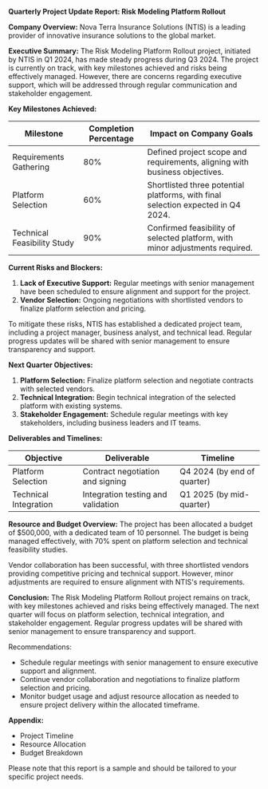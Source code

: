 **Quarterly Project Update Report: Risk Modeling Platform Rollout**

**Company Overview:** Nova Terra Insurance Solutions (NTIS) is a leading provider of innovative insurance solutions to the global market.

**Executive Summary:**
The Risk Modeling Platform Rollout project, initiated by NTIS in Q1 2024, has made steady progress during Q3 2024. The project is currently on track, with key milestones achieved and risks being effectively managed. However, there are concerns regarding executive support, which will be addressed through regular communication and stakeholder engagement.

**Key Milestones Achieved:**

| Milestone | Completion Percentage | Impact on Company Goals |
| --- | --- | --- |
| Requirements Gathering | 80% | Defined project scope and requirements, aligning with business objectives. |
| Platform Selection | 60% | Shortlisted three potential platforms, with final selection expected in Q4 2024. |
| Technical Feasibility Study | 90% | Confirmed feasibility of selected platform, with minor adjustments required. |

**Current Risks and Blockers:**

1. **Lack of Executive Support:** Regular meetings with senior management have been scheduled to ensure alignment and support for the project.
2. **Vendor Selection:** Ongoing negotiations with shortlisted vendors to finalize platform selection and pricing.

To mitigate these risks, NTIS has established a dedicated project team, including a project manager, business analyst, and technical lead. Regular progress updates will be shared with senior management to ensure transparency and support.

**Next Quarter Objectives:**

1. **Platform Selection:** Finalize platform selection and negotiate contracts with selected vendors.
2. **Technical Integration:** Begin technical integration of the selected platform with existing systems.
3. **Stakeholder Engagement:** Schedule regular meetings with key stakeholders, including business leaders and IT teams.

**Deliverables and Timelines:**

| Objective | Deliverable | Timeline |
| --- | --- | --- |
| Platform Selection | Contract negotiation and signing | Q4 2024 (by end of quarter) |
| Technical Integration | Integration testing and validation | Q1 2025 (by mid-quarter) |

**Resource and Budget Overview:**
The project has been allocated a budget of $500,000, with a dedicated team of 10 personnel. The budget is being managed effectively, with 70% spent on platform selection and technical feasibility studies.

Vendor collaboration has been successful, with three shortlisted vendors providing competitive pricing and technical support. However, minor adjustments are required to ensure alignment with NTIS's requirements.

**Conclusion:**
The Risk Modeling Platform Rollout project remains on track, with key milestones achieved and risks being effectively managed. The next quarter will focus on platform selection, technical integration, and stakeholder engagement. Regular progress updates will be shared with senior management to ensure transparency and support.

Recommendations:

* Schedule regular meetings with senior management to ensure executive support and alignment.
* Continue vendor collaboration and negotiations to finalize platform selection and pricing.
* Monitor budget usage and adjust resource allocation as needed to ensure project delivery within the allocated timeframe.

**Appendix:**

* Project Timeline
* Resource Allocation
* Budget Breakdown

Please note that this report is a sample and should be tailored to your specific project needs.